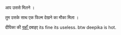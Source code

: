 आप उससे मिलने  ।

तुम उसके साथ एक फिल्म देखने का मौका मिला         ।

दीपिका की [  यहाँ    ](../actor4/aamir.md)    दबाइए 
its fine
its useless.
btw deepika is hot.
